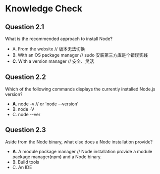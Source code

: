 # Knowledge Check

## Question 2.1

What is the recommended approach to install Node?

- A. From the website // 版本无法切换
- B. With an OS package manager // sudo 安装第三方库是个错误实践
- **C**. With a version manager // 安全、灵活

## Question 2.2

Which of the following commands displays the currently installed Node.js version?

- **A**. node -v // or 'node --version'
- B. node -V
- C. node --ver

## Question 2.3

Aside from the Node binary, what else does a Node installation provide?

- **A**. A module package manager // Node installation provide a module package manager(npm) and a Node binary.
- B. Build tools
- C. An IDE
